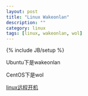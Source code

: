 ```yaml
---
layout: post
title: "Linux Wakeonlan"
description: ""
category: linux
tags: [linux, wakeonlan, wol]
---
```

{% include JB/setup %}

Ubuntu下是wakeonlan

CentOS下是wol

[linux远程开机](http://www.2cto.com/os/201107/97367.html)
